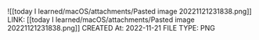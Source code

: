 ![[today I learned/macOS/attachments/Pasted image 20221121231838.png]]
LINK: [[today I learned/macOS/attachments/Pasted image 20221121231838.png]]
CREATED At: 2022-11-21
FILE TYPE: PNG
